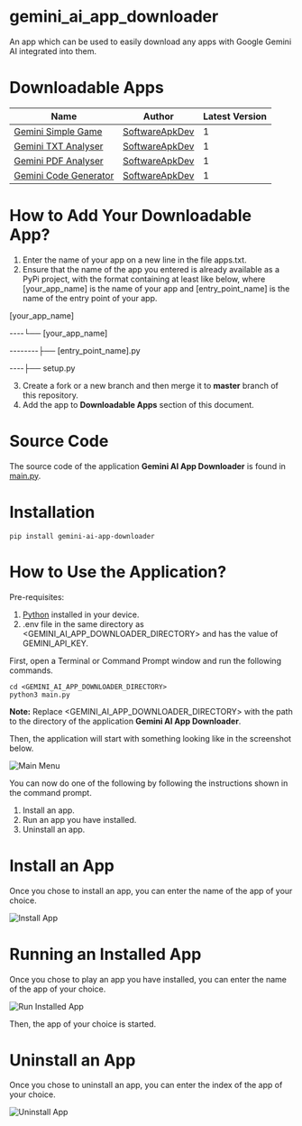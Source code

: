 # gemini_ai_app_downloader

An app which can be used to easily download any apps with Google Gemini AI integrated into them.

# Downloadable Apps

| Name                                                                     | Author                                              | Latest Version |
|--------------------------------------------------------------------------|-----------------------------------------------------|----------------|
| [Gemini Simple Game](https://pypi.org/project/gemini-simple-game/)       | [SoftwareApkDev](https://github.com/SoftwareApkDev) | 1              |
| [Gemini TXT Analyser](https://pypi.org/project/gemini-txt-analyser/)     | [SoftwareApkDev](https://github.com/SoftwareApkDev) | 1              |
| [Gemini PDF Analyser](https://pypi.org/project/gemini-pdf-analyser/)     | [SoftwareApkDev](https://github.com/SoftwareApkDev) | 1              |
| [Gemini Code Generator](https://pypi.org/project/gemini-code-generator/) | [SoftwareApkDev](https://github.com/SoftwareApkDev) | 1              | 

# How to Add Your Downloadable App?

1. Enter the name of your app on a new line in the file apps.txt.
2. Ensure that the name of the app you entered is already available as a PyPi project, with the format containing 
at least like below, where [your_app_name] is the name of your app and [entry_point_name] is the name
of the entry point of your app.

[your_app_name]

----└── [your_app_name]

--------├── [entry_point_name].py

----├── setup.py

3. Create a fork or a new branch and then merge it to **master** branch of this repository.
4. Add the app to **Downloadable Apps** section of this document.

# Source Code

The source code of the application **Gemini AI App Downloader** is found 
in [main.py](https://github.com/SoftwareApkDev/gemini_ai_app_downloader/blob/master/main.py).

# Installation

```
pip install gemini-ai-app-downloader
```

# How to Use the Application?

Pre-requisites:

1. [Python](https://www.python.org/downloads/) installed in your device.
2. .env file in the same directory as <GEMINI_AI_APP_DOWNLOADER_DIRECTORY> and has the value of GEMINI_API_KEY.

First, open a Terminal or Command Prompt window and run the following commands.

```
cd <GEMINI_AI_APP_DOWNLOADER_DIRECTORY>
python3 main.py
```

**Note:** Replace <GEMINI_AI_APP_DOWNLOADER_DIRECTORY> with the path to the directory of the 
application **Gemini AI App Downloader**.

Then, the application will start with something looking like in the screenshot below.

![Main Menu](images/Main%20Menu.png)

You can now do one of the following by following the instructions shown in the command prompt.

1. Install an app.
2. Run an app you have installed.
3. Uninstall an app.

# Install an App

Once you chose to install an app, you can enter the name of the app of your choice.

![Install App](images/Install%20App.png)

# Running an Installed App

Once you chose to play an app you have installed, you can enter the name of the app of your choice.

![Run Installed App](images/Run%20Installed%20App.png)

Then, the app of your choice is started.

# Uninstall an App

Once you chose to uninstall an app, you can enter the index of the app of your choice.

![Uninstall App](images/Uninstall%20App.png)
